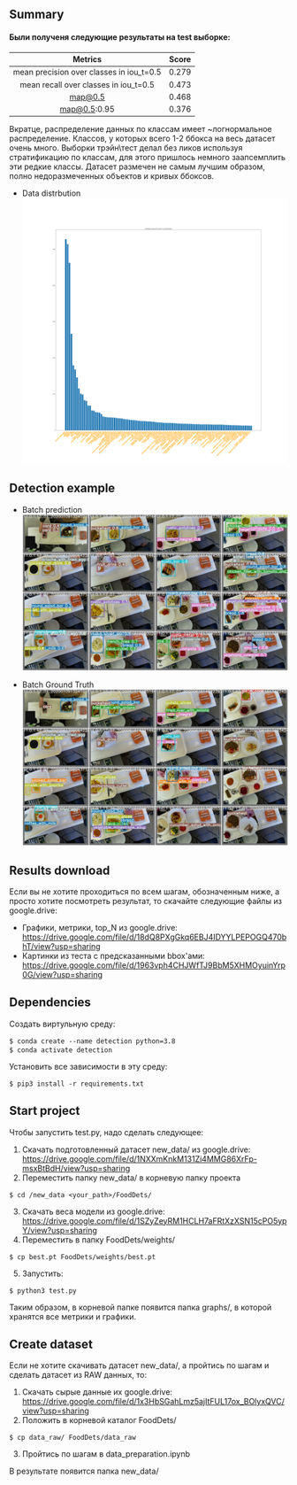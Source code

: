 <a name="">Summary</a>
---------------
#### Были полученя следующие результаты на test выборке:
|                  Metrics                 	| Score 	|
|:----------------------------------------:	|-------	|
| mean precision over classes in iou_t=0.5 	| 0.279 	|
| mean recall over classes in iou_t=0.5    	| 0.473 	|
| map@0.5                                  	| 0.468 	|
| map@0.5:0.95                             	| 0.376 	|

Вкратце, распределение данных по классам имеет ~логнормальное распределение. Классов, у которых всего 1-2 ббокса на весь датасет очень много. Выборки трэйн\тест делал без ликов используя стратификацию по классам, для этого пришлось немного заапсемплить эти редкие классы. Датасет размечен не самым лучшим образом, полно недоразмеченных объектов и кривых ббоксов.

* Data distrbution
![all text](https://github.com/Ilnaz77/FoodDets/blob/main/git_imgs/data_distrbution.png?raw=true)

<a name="">Detection example</a>
---------------
* Batch prediction
![all text](https://github.com/Ilnaz77/FoodDets/blob/main/git_imgs/test_batch0_pred.jpg?raw=true)

* Batch Ground Truth
![alt text](https://github.com/Ilnaz77/FoodDets/blob/main/git_imgs/test_batch0_gt.jpg?raw=true)


<a name="">Results download</a>
---------------
Если вы не хотите проходиться по всем шагам, обозначенным ниже, а просто хотите посмотреть результат, то скачайте следующие файлы из google.drive:
* Графики, метрики, top_N из google.drive: https://drive.google.com/file/d/18dQ8PXgGkq6EBJ4IDYYLPEPOGQ470bhT/view?usp=sharing
* Картинки из теста с предсказанными bbox'ами: https://drive.google.com/file/d/1963vph4CHJWfTJ9BbM5XHMOyuinYrp0G/view?usp=sharing


<a name="">Dependencies</a>
---------------
Создать виртульную среду:
```shell
$ conda create --name detection python=3.8
$ conda activate detection
```
Установить все зависимости в эту среду:
```shell
$ pip3 install -r requirements.txt
```

<a name="">Start project</a>
---------------
Чтобы запустить test.py, надо сделать следующее:
1. Скачать подготовленный датасет new_data/ из google.drive: https://drive.google.com/file/d/1NXXmKnkM131Zi4MMG86XrFp-msxBtBdH/view?usp=sharing
2. Переместить папку new_data/ в корневую папку проекта
```shell
$ cd /new_data <your_path>/FoodDets/
```
3. Скачать веса модели из google.drive: https://drive.google.com/file/d/1SZyZeyRM1HCLH7aFRtXzXSN15cPO5ypY/view?usp=sharing
4. Переместить в папку FoodDets/weights/
```shell
$ cp best.pt FoodDets/weights/best.pt
```
5. Запустить:
```shell
$ python3 test.py
```

Таким образом, в корневой папке появится папка graphs/, в которой хранятся все метрики и графики.

<a name="">Create dataset</a>
---------------
Если не хотите скачивать датасет new_data/, а пройтись по шагам и сделать датасет из RAW данных, то:
1. Скачать сырые данные их google.drive: https://drive.google.com/file/d/1x3HbSGahLmz5ajItFUL17ox_BOlyxQVC/view?usp=sharing
2. Положить в корневой каталог FoodDets/
```shell
$ cp data_raw/ FoodDets/data_raw
```
3. Пройтись по шагам в data_preparation.ipynb

В результате появится папка new_data/


